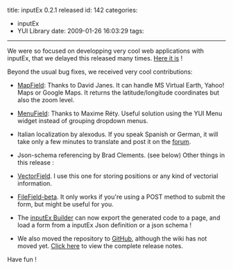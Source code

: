 title: inputEx 0.2.1 released
id: 142
categories:
  - inputEx
  - YUI Library
date: 2009-01-26 16:03:29
tags:
---

We were so focused on developping very cool web applications with inputEx, that we delayed this released many times. [Here it is](http://javascript.neyric.com/inputex/) !

Beyond the usual bug fixes, we received very cool contributions:

*   [MapField](http://javascript.neyric.com/inputex/js/ext/MapField/map_field.html): Thanks to David Janes. It can handle MS Virtual Earth, Yahoo! Maps or Google Maps. It returns the latitude/longitude coordinates but also the zoom level.
*   [MenuField](http://javascript.neyric.com/inputex/examples/menu_field.html): Thanks to Maxime Réty. Useful solution using the YUI Menu widget instead of grouping dropdown menus.
*   Italian localization by alexodus. If you speak Spanish or German, it will take only a few minutes to translate and post it on the [forum](http://groups.google.com/group/inputex).
*   Json-schema referencing by Brad Clements. (see below)
Other things in this release :

*   [VectorField](http://javascript.neyric.com/inputex/js/ext/VectorField/vector_field.html). I use this one for storing positions or any kind of vectorial information.
*   [FileField-beta](http://javascript.neyric.com/inputex/examples/file_field.html). It only works if you're using a POST method to submit the form, but might be useful for you.
*   The [inputEx Builder](http://javascript.neyric.com/inputex/inputExBuilder/inputExBuilder.html) can now export the generated code to a page, and load a form from a inputEx Json definition or a json schema !
*   We also moved the repository to [GitHub](http://github.com/neyric/inputex/), although the wiki has not moved yet.
[Click here](http://javascript.neyric.com/inputex/version.txt) to view the complete release notes.

Have fun !
